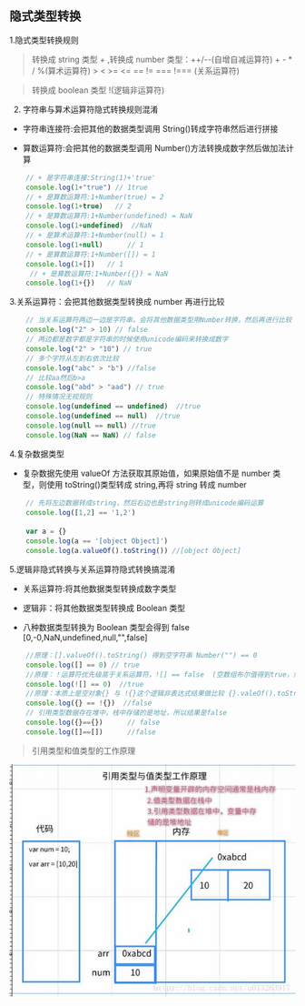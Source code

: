 <!--
 * @Author: your name
 * @Date: 2020-03-22 19:32:35
 * @LastEditTime: 2020-03-23 15:23:41
 * @LastEditors: Please set LastEditors
 * @Description: In User Settings Edit
 * @FilePath: /webNotes/web/typeOf/index.md
 -->

## 隐式类型转换

1.隐式类型转换规则

> 转换成 string 类型 + ,转换成 number 类型：++/--(自增自减运算符) + - \* / %(算术运算符) > < >= <= == != === !=== (关系运算符)

> 转换成 boolean 类型 !(逻辑非运算符)

2. 字符串与算术运算符隐式转换规则混淆

- 字符串连接符:会把其他的数据类型调用 String()转成字符串然后进行拼接

- 算数运算符:会把其他的数据类型调用 Number()方法转换成数字然后做加法计算

```javaScript
    // + 是字符串连接:String(1)+'true'
    console.log(1+"true") // 1true
    // + 是算数运算符:1+Number(true) = 2
    console.log(1+true)   // 2
    // + 是算数运算符:1+Number(undefined) = NaN
    console.log(1+undefined)  //NaN
    // + 是算术运算符:1+Number(null) = 1
    console.log(1+null)      // 1
    // + 是算数运算符:1+Number([]) = 1
    console.log(1+[])   // 1
     // + 是算数运算符:1+Number({}) = NaN
    console.log(1+{})   // NaN
```

3.关系运算符：会把其他数据类型转换成 number 再进行比较

```javaScript
    // 当关系运算符两边一边是字符串，会将其他数据类型用Number转换，然后再进行比较
    console.log("2" > 10) // false
    // 两边都是数字都是字符串的时候使用unicode编码来转换成数字
    console.log("2" > "10") // true
    // 多个字符从左到右依次比较
    console.log("abc" > "b") //false
    // 比较aa然后b>a
    console.log("abd" > "aad") // true
    // 特殊情况无视规则
    console.log(undefined == undefined)  //true
    console.log(undefined == null)  //true
    console.log(null == null) //true
    console.log(NaN == NaN) // false
```

4.复杂数据类型

- 复杂数据先使用 valueOf 方法获取其原始值，如果原始值不是 number 类型，则使用 toString()类型转成 string,再将 string 转成 number

```javaScript
    // 先将左边数据转成string，然后右边也是string则转成unicode编码运算
    console.log([1,2] == '1,2')

    var a = {}
    console.log(a == '[object Object]')
    console.log(a.valueOf().toString()) //[object Object]
```

5.逻辑非隐式转换与关系运算符隐式转换搞混淆

- 关系运算符:将其他数据类型转换成数字类型

- 逻辑非：将其他数据类型转换成 Boolean 类型

- 八种数据类型转换为 Boolean 类型会得到 false [0,-0,NaN,undefined,null,"",false]

```javaScript
    //原理：[].valueOf().toString() 得到空字符串 Number("") == 0
    console.log([] == 0) // true
    //原理：！运算符优先级高于关系运算符，![] == false  (空数组布尔值得到true，然后取反得到false), false == 0
    console.log(![] == 0)  //true
    //原理：本质上是空对象{} 与 !{}这个逻辑非表达式结果做比较 {}.valeOf().toString()得到字符串"[object Object]"  !{} = false Number("[object Object]") == Number(false)
    console.log({} == !{})  //false
    // 引用类型数据存在堆中，栈中存储的是地址，所以结果是false
    console.log({}=={})      // false
    console.log([]==[])      //false
```

> 引用类型和值类型的工作原理

![avatar](../img/stack.jpg)
